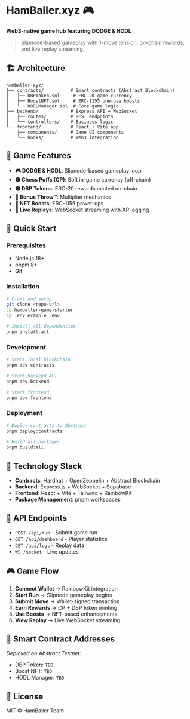 # HamBaller.xyz 🎮

**Web3-native game hub featuring DODGE & HODL**

> Slipnode-based gameplay with 1-move tension, on-chain rewards, and live replay streaming.

## 🏗️ Architecture

```
hamballer-xyz/
├── contracts/          # Smart contracts (Abstract Blockchain)
│   ├── DBPToken.sol     # ERC-20 game currency
│   ├── BoostNFT.sol     # ERC-1155 one-use boosts  
│   └── HODLManager.sol  # Core game logic
├── backend/            # Express API + WebSocket
│   ├── routes/         # REST endpoints
│   └── controllers/    # Business logic
└── frontend/           # React + Vite app
    ├── components/     # Game UI components
    └── hooks/          # Web3 integration
```

## 🎯 Game Features

- **🎮 DODGE & HODL**: Slipnode-based gameplay loop
- **🟡 Chess Puffs (CP)**: Soft in-game currency (off-chain)
- **🟢 DBP Tokens**: ERC-20 rewards minted on-chain
- **🎯 Bonus Throw™**: Multiplier mechanics
- **🧩 NFT Boosts**: ERC-1155 power-ups
- **📡 Live Replays**: WebSocket streaming with XP logging

## 🚀 Quick Start

### Prerequisites
- Node.js 18+
- pnpm 8+
- Git

### Installation
```bash
# Clone and setup
git clone <repo-url>
cd hamballer-game-starter
cp .env.example .env

# Install all dependencies
pnpm install:all
```

### Development
```bash
# Start local blockchain
pnpm dev:contracts

# Start backend API
pnpm dev:backend

# Start frontend
pnpm dev:frontend
```

### Deployment
```bash
# Deploy contracts to Abstract
pnpm deploy:contracts

# Build all packages
pnpm build:all
```

## 🔧 Technology Stack

- **Contracts**: Hardhat + OpenZeppelin + Abstract Blockchain
- **Backend**: Express.js + WebSocket + Supabase
- **Frontend**: React + Vite + Tailwind + RainbowKit
- **Package Management**: pnpm workspaces

## 📡 API Endpoints

- `POST /api/run` - Submit game run
- `GET /api/dashboard` - Player statistics  
- `GET /api/logs` - Replay data
- `WS /socket` - Live updates

## 🎮 Game Flow

1. **Connect Wallet** → RainbowKit integration
2. **Start Run** → Slipnode gameplay begins  
3. **Submit Move** → Wallet-signed transaction
4. **Earn Rewards** → CP + DBP token minting
5. **Use Boosts** → NFT-based enhancements
6. **View Replay** → Live WebSocket streaming

## 🔐 Smart Contract Addresses

*Deployed on Abstract Testnet:*
- DBP Token: `TBD`
- Boost NFT: `TBD` 
- HODL Manager: `TBD`

## 📄 License

MIT © HamBaller Team